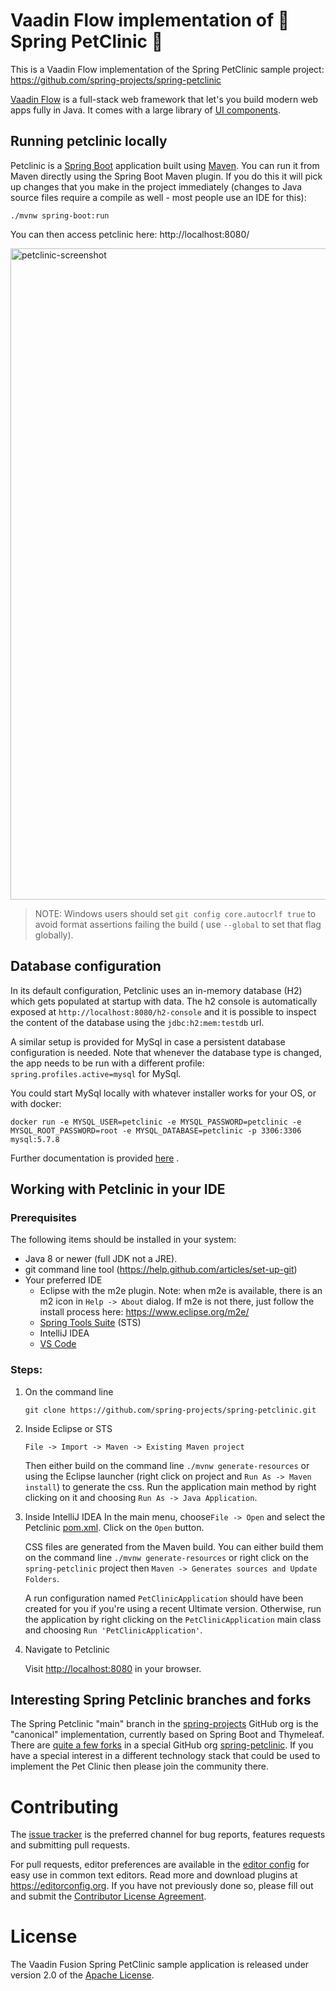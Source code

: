 # Vaadin Flow implementation of 🦌 Spring PetClinic 🦌

This is a Vaadin Flow implementation of the Spring PetClinic sample
project: https://github.com/spring-projects/spring-petclinic

[Vaadin Flow](https://vaadin.com/flow) is a full-stack web framework that let's you build modern web apps fully in Java.
It comes with a large library of [UI components](https://vaadin.com/docs/latest/ds/components).

## Running petclinic locally

Petclinic is a [Spring Boot](https://spring.io/guides/gs/spring-boot) application built
using [Maven](https://spring.io/guides/gs/maven/). You can run it from Maven directly using the Spring Boot Maven
plugin. If you do this it will pick up changes that you make in the project immediately (changes to Java source files
require a compile as well - most people use an IDE for this):

```
./mvnw spring-boot:run
```

You can then access petclinic here: http://localhost:8080/

<img width="1042" alt="petclinic-screenshot" src="./doc/images/vaadin-petclinic.jpg">

> NOTE: Windows users should set `git config core.autocrlf true` to avoid format assertions failing the build (
> use `--global` to set that flag globally).

## Database configuration

In its default configuration, Petclinic uses an in-memory database (H2) which
gets populated at startup with data. The h2 console is automatically exposed at `http://localhost:8080/h2-console`
and it is possible to inspect the content of the database using the `jdbc:h2:mem:testdb` url.

A similar setup is provided for MySql in case a persistent database configuration is needed. Note that whenever the
database type is changed, the app needs to be run with a different profile: `spring.profiles.active=mysql` for MySql.

You could start MySql locally with whatever installer works for your OS, or with docker:

```
docker run -e MYSQL_USER=petclinic -e MYSQL_PASSWORD=petclinic -e MYSQL_ROOT_PASSWORD=root -e MYSQL_DATABASE=petclinic -p 3306:3306 mysql:5.7.8
```

Further documentation is
provided [here](https://github.com/spring-projects/spring-petclinic/blob/main/src/main/resources/db/mysql/petclinic_db_setup_mysql.txt)
.

## Working with Petclinic in your IDE

### Prerequisites

The following items should be installed in your system:

- Java 8 or newer (full JDK not a JRE).
- git command line tool (https://help.github.com/articles/set-up-git)
- Your preferred IDE
    - Eclipse with the m2e plugin. Note: when m2e is available, there is an m2 icon in `Help -> About` dialog. If m2e is
      not there, just follow the install process here: https://www.eclipse.org/m2e/
    - [Spring Tools Suite](https://spring.io/tools) (STS)
    - IntelliJ IDEA
    - [VS Code](https://code.visualstudio.com)

### Steps:

1. On the command line
   ```
   git clone https://github.com/spring-projects/spring-petclinic.git
   ```
2. Inside Eclipse or STS

   ```
   File -> Import -> Maven -> Existing Maven project
   ```

   Then either build on the command line `./mvnw generate-resources` or using the Eclipse launcher (right click on
   project and `Run As -> Maven install`) to generate the css. Run the application main method by right clicking on it
   and choosing `Run As -> Java Application`.

3. Inside IntelliJ IDEA
   In the main menu, choose`File -> Open` and select the Petclinic [pom.xml](pom.xml). Click on the `Open` button.

   CSS files are generated from the Maven build. You can either build them on the command
   line `./mvnw generate-resources` or right click on the `spring-petclinic` project
   then `Maven -> Generates sources and Update Folders`.

   A run configuration named `PetClinicApplication` should have been created for you if you're using a recent Ultimate
   version. Otherwise, run the application by right clicking on the `PetClinicApplication` main class and
   choosing `Run 'PetClinicApplication'`.

4. Navigate to Petclinic

   Visit [http://localhost:8080](http://localhost:8080) in your browser.

## Interesting Spring Petclinic branches and forks

The Spring Petclinic "main" branch in the [spring-projects](https://github.com/spring-projects/spring-petclinic)
GitHub org is the "canonical" implementation, currently based on Spring Boot and Thymeleaf. There are
[quite a few forks](https://spring-petclinic.github.io/docs/forks.html) in a special GitHub org
[spring-petclinic](https://github.com/spring-petclinic). If you have a special interest in a different technology stack
that could be used to implement the Pet Clinic then please join the community there.

# Contributing

The [issue tracker](https://github.com/spring-petclinic/spring-petclinic-vaadin-flow/issues) is the preferred channel
for bug reports, features requests and submitting pull requests.

For pull requests, editor preferences are available in the [editor config](.editorconfig) for easy use in common text
editors. Read more and download plugins at <https://editorconfig.org>. If you have not previously done so, please fill
out and submit the [Contributor License Agreement](https://cla.pivotal.io/sign/spring).

# License

The Vaadin Fusion Spring PetClinic sample application is released under version 2.0 of
the [Apache License](https://www.apache.org/licenses/LICENSE-2.0).

[spring-petclinic]: https://github.com/spring-projects/spring-petclinic

[spring-framework-petclinic]: https://github.com/spring-petclinic/spring-framework-petclinic

[spring-petclinic-angularjs]: https://github.com/spring-petclinic/spring-petclinic-angularjs

[javaconfig branch]: https://github.com/spring-petclinic/spring-framework-petclinic/tree/javaconfig

[spring-petclinic-angular]: https://github.com/spring-petclinic/spring-petclinic-angular

[spring-petclinic-microservices]: https://github.com/spring-petclinic/spring-petclinic-microservices

[spring-petclinic-reactjs]: https://github.com/spring-petclinic/spring-petclinic-reactjs

[spring-petclinic-graphql]: https://github.com/spring-petclinic/spring-petclinic-graphql

[spring-petclinic-kotlin]: https://github.com/spring-petclinic/spring-petclinic-kotlin

[spring-petclinic-rest]: https://github.com/spring-petclinic/spring-petclinic-rest

